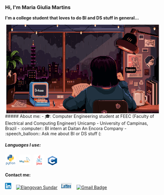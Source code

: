 ### Hi, I'm Maria Giulia Martins


**I'm a college student that loves to do BI and DS stuff in general...**

 <img align="right" alt="GIF" src="https://github.com/MariaGiuliaMartins/MariaGiuliaMartins/blob/main/girl2.gif" width="500" height="290"/>
 ##### About me:
- 🎓: Computer Engineering student at FEEC (Faculty of Electrical and Computing Engineer) Unicamp - University of Campinas, Brazil
- :computer:: BI intern at Daitan An Encora Company
- :speech_balloon:: Ask me about BI or DS stuff (:

##### Languages I use:
<p align="left">
<img src="https://raw.githubusercontent.com/devicons/devicon/master/icons/python/python-original-wordmark.svg" alt="python" width="35" height="35"/> &nbsp;
<img src="https://raw.githubusercontent.com/devicons/devicon/master/icons/mysql/mysql-original-wordmark.svg" alt="mysql" width="35" height="35" /> &nbsp;
<img src="https://raw.githubusercontent.com/devicons/devicon/master/icons/java/java-original-wordmark.svg" alt="java" width="35" height="35" /> &nbsp;
<img src="https://github.com/MariaGiuliaMartins/MariaGiuliaMartins/blob/main/C.png" alt="java" width="30" height="30" /> 
</p>

#### Contact me:

<a href="https://www.linkedin.com/in/maria-giulia-martins/"><img src="https://github.com/chandan-reddy-k/chandan-reddy-k/blob/master/assets/linkedin.svg" width="20px" alt="LinkedIn"></a>&nbsp; &nbsp;
<a href="https://github.com/MariaGiuliaMartins" target="_blank"><img src="https://cdn.jsdelivr.net/npm/simple-icons@3.0.1/icons/github.svg" alt="Elangovan Sundar" height="20" width="20" /></a>&nbsp;&nbsp;
<a href="http://lattes.cnpq.br/3483783208416872" target="_blank"><img src="https://github.com/MariaGiuliaMartins/MariaGiuliaMartins/blob/main/lattes.png" alt="Elangovan Sundar" height="20" width="35" /></a>&nbsp; &nbsp;
[![Gmail Badge](https://img.shields.io/badge/-mgmfacul@gmail.com-c14438?style=flat-square&logo=Gmail&logoColor=white&link=mailto:mgmfacul@gmail.com)](mailto:mgmfacul@gmail.com)
